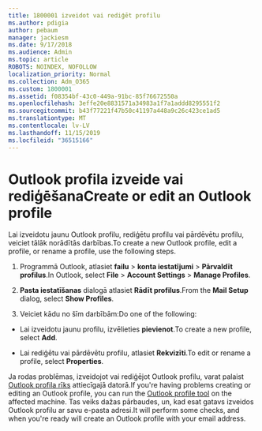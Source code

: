 ```yaml
---
title: 1800001 izveidot vai rediģēt profilu
ms.author: pdigia
author: pebaum
manager: jackiesm
ms.date: 9/17/2018
ms.audience: Admin
ms.topic: article
ROBOTS: NOINDEX, NOFOLLOW
localization_priority: Normal
ms.collection: Adm_O365
ms.custom: 1800001
ms.assetid: f08354bf-43c0-449a-91bc-85f76672550a
ms.openlocfilehash: 3effe20e8831571a34983a1f7a1addd8295551f2
ms.sourcegitcommit: b43f77221f47b50c41197a448a9c26c423ce1ad5
ms.translationtype: MT
ms.contentlocale: lv-LV
ms.lasthandoff: 11/15/2019
ms.locfileid: "36515166"
---
```

# <a name="create-or-edit-an-outlook-profile"></a><span data-ttu-id="8c0ca-102">Outlook profila izveide vai rediģēšana</span><span class="sxs-lookup"><span data-stu-id="8c0ca-102">Create or edit an Outlook profile</span></span>

<span data-ttu-id="8c0ca-103">Lai izveidotu jaunu Outlook profilu, rediģētu profilu vai pārdēvētu profilu, veiciet tālāk norādītās darbības.</span><span class="sxs-lookup"><span data-stu-id="8c0ca-103">To create a new Outlook profile, edit a profile, or rename a profile, use the following steps.</span></span>
  
1. <span data-ttu-id="8c0ca-104">Programmā Outlook, atlasiet **failu** \> **konta iestatījumi** \> **Pārvaldīt profilus**.</span><span class="sxs-lookup"><span data-stu-id="8c0ca-104">In Outlook, select **File** \> **Account Settings** \> **Manage Profiles**.</span></span>
    
2. <span data-ttu-id="8c0ca-105">**Pasta iestatīšanas** dialogā atlasiet **Rādīt profilus**.</span><span class="sxs-lookup"><span data-stu-id="8c0ca-105">From the **Mail Setup** dialog, select **Show Profiles**.</span></span>
    
3. <span data-ttu-id="8c0ca-106">Veiciet kādu no šīm darbībām:</span><span class="sxs-lookup"><span data-stu-id="8c0ca-106">Do one of the following:</span></span>
    
  - <span data-ttu-id="8c0ca-107">Lai izveidotu jaunu profilu, izvēlieties **pievienot**.</span><span class="sxs-lookup"><span data-stu-id="8c0ca-107">To create a new profile, select **Add**.</span></span>
    
  - <span data-ttu-id="8c0ca-108">Lai rediģētu vai pārdēvētu profilu, atlasiet **Rekvizīti**.</span><span class="sxs-lookup"><span data-stu-id="8c0ca-108">To edit or rename a profile, select **Properties**.</span></span>
    
<span data-ttu-id="8c0ca-109">Ja rodas problēmas, izveidojot vai rediģējot Outlook profilu, varat palaist [Outlook profila rīks](https://aka.ms/SaRA-OutlookSetupProfile) attiecīgajā datorā.</span><span class="sxs-lookup"><span data-stu-id="8c0ca-109">If you're having problems creating or editing an Outlook profile, you can run the [Outlook profile tool](https://aka.ms/SaRA-OutlookSetupProfile) on the affected machine.</span></span> <span data-ttu-id="8c0ca-110">Tas veiks dažas pārbaudes, un, kad esat gatavs izveidos Outlook profilu ar savu e-pasta adresi.</span><span class="sxs-lookup"><span data-stu-id="8c0ca-110">It will perform some checks, and when you're ready will create an Outlook profile with your email address.</span></span> 
  

